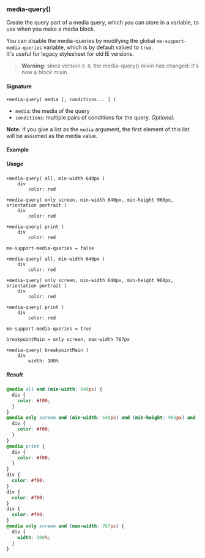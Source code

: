 ### media-query()

Create the query part of a media query, which you can store in a variable, to use when you make a media block.

You can disable the media-queries by modifying the global `me-support-media-queries` variable, which is by default valued to `true`.  
It's useful for legacy stylesheet for old IE versions.

> **Warning:** since version `0.9`, the media-query() mixin has changed: it's now a *block* mixin.

#### Signature

`+media-query( media [, conditions... ] )`

* `media`: the media of the query
* `conditions`: multiple pairs of conditions for the query. *Optional*.

**Note:** if you give a list as the `media` argument, the first element of this list will be assumed as the media value.

#### Example

##### Usage

```stylus
+media-query( all, min-width 640px )
    div
        color: red

+media-query( only screen, min-width 640px, min-height 960px, orientation portrait )
    div
        color: red

+media-query( print )
    div
        color: red

me-support-media-queries = false

+media-query( all, min-width 640px )
    div
        color: red

+media-query( only screen, min-width 640px, min-height 960px, orientation portrait )
    div
        color: red

+media-query( print )
    div
        color: red

me-support-media-queries = true

breakpointMain = only screen, max-width 767px

+media-query( breakpointMain )
    div
        width: 100%

```

##### Result

```css
@media all and (min-width: 640px) {
  div {
    color: #f00;
  }
}
@media only screen and (min-width: 640px) and (min-height: 960px) and (orientation: portrait) {
  div {
    color: #f00;
  }
}
@media print {
  div {
    color: #f00;
  }
}
div {
  color: #f00;
}
div {
  color: #f00;
}
div {
  color: #f00;
}
@media only screen and (max-width: 767px) {
  div {
    width: 100%;
  }
}
```

